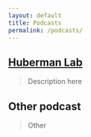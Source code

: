 ```yaml
---
layout: default
title: Podcasts
permalink: /podcasts/
---
```

## [Huberman Lab](https://open.spotify.com/show/79CkJF3UJTHFV8Dse3Oy0P?si=8UhahSiVQbG2C9kAXF24EQ&utm_source=native-share-menu)
>  Description here

## Other podcast
> Other